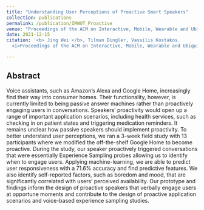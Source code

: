 ```yaml
---
title: "Understanding User Perceptions of Proactive Smart Speakers"
collection: publications
permalink: /publication/IMWUT_Proactive
venue: "Proceedings of the ACM on Interactive, Mobile, Wearable and Ubiquitous Technologies (IMWUT), vol. 5, no. 4, article 185. [Ranking: A\*]"
date: 2021-12-15
citation: '<b> Jing Wei </b>, Tilman Dingler, Vassilis Kostakos.
  <i>Proceedings of the ACM on Interactive, Mobile, Wearable and Ubiquitous Technologies</i>. <b> IMWUT </b>.'

---
```


## Abstract
Voice assistants, such as Amazon’s Alexa and Google Home, increasingly find their way into consumer homes. Their functionality, however, is currently limited to being passive answer machines rather than proactively engaging users in conversations. Speakers’ proactivity would open up a range of important application scenarios, including health services, such as checking in on patient states and triggering medication reminders. It remains unclear how passive speakers should implement proactivity. To better understand user perceptions, we ran a 3-week field study with 13 participants where we modified the off-the-shelf Google Home to become proactive. During the study, our speaker proactively triggered conversations that were essentially Experience Sampling probes allowing us to identify when to engage users. Applying machine-learning, we are able to predict user responsiveness with a 71.6% accuracy and find predictive features. We also identify self-reported factors, such as boredom and mood, that are significantly correlated with users’ perceived availability. Our prototype and findings inform the design of proactive speakers that verbally engage users at opportune moments and contribute to the design of proactive application scenarios and voice-based experience sampling studies.

